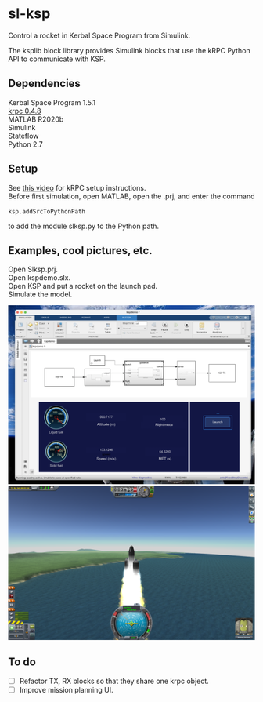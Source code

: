 # sl-ksp
Control a rocket in Kerbal Space Program from Simulink.

The ksplib block library provides Simulink blocks that use the kRPC Python API to communicate with KSP.

## Dependencies
Kerbal Space Program 1.5.1  
[krpc 0.4.8](https://krpc.github.io/krpc)  
MATLAB R2020b  
Simulink  
Stateflow  
Python 2.7


## Setup
See [this video](https://www.youtube.com/watch?v=RQzWri_K_UY) for kRPC setup instructions.  
Before first simulation, open MATLAB, open the .prj, and enter the command  
```
ksp.addSrcToPythonPath  
```
to add the module slksp.py to the Python path.

## Examples, cool pictures, etc.

Open Slksp.prj.  
Open kspdemo.slx.    
Open KSP and put a rocket on the launch pad.  
Simulate the model.  

<p float = "left">
    <img src="doc/images/sl_demo.png" width ="600" />
    <img src="doc/images/ksp_demo.png" width="600" />
</p>

## To do
- [ ] Refactor TX, RX blocks so that they share one krpc object.
- [ ] Improve mission planning UI.
